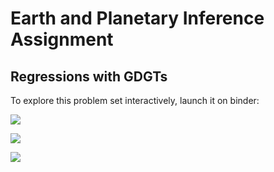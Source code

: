 # Earth and Planetary Inference Assignment

## Regressions with GDGTs

To explore this problem set interactively, launch it on binder:

<a href='https://mybinder.org/v2/gh/CUB-Computational-Tools/ps-epi-binder/binder-R?urlpath=git-pull?repo=https%3A%2F%2Fgithub.com%2FCUB-Computational-Tools%2Fps-epi-binder%26branch%3Dmaster%26urlpath%3Drstudio'><img src='https://img.shields.io/badge/launch-RStudio-blue.svg'/></a>

<a href='https://mybinder.org/v2/gh/CUB-Computational-Tools/ps-epi-binder/binder-R?urlpath=git-pull?repo=https%3A%2F%2Fgithub.com%2FCUB-Computational-Tools%2Fps-epi-binder%26branch%3Dmaster%26urlpath%3Dtree%2Fps-epi-binder%2FGDGT_regression_answer_key.ipynb'><img src='https://img.shields.io/badge/launch-Jupyter%20Notebook-green.svg'/></a>

<a href='https://mybinder.org/v2/gh/CUB-Computational-Tools/ps-epi-binder/binder-R?urlpath=git-pull?repo=https%3A%2F%2Fgithub.com%2FCUB-Computational-Tools%2Fps-epi-binder%26branch%3Dmaster%26urlpath%3Dlab%2Ftree%2Fps-epi-binder%2FGDGT_regression_answer_key.ipynb'><img src='https://img.shields.io/badge/launch-Jupyter%20Lab-red.svg'/></a>
